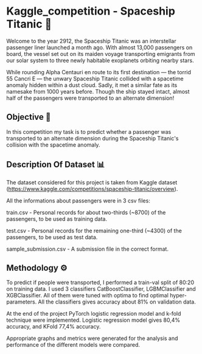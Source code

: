 # Kaggle_competition - Spaceship Titanic :rocket:

Welcome to the year 2912, the Spaceship Titanic was an interstellar passenger liner launched a month ago. With almost 13,000 passengers on board, the vessel set out on its maiden voyage transporting emigrants from our solar system to three newly habitable exoplanets orbiting nearby stars.

While rounding Alpha Centauri en route to its first destination — the torrid 55 Cancri E — the unwary Spaceship Titanic collided with a spacetime anomaly hidden within a dust cloud. Sadly, it met a similar fate as its namesake from 1000 years before. Though the ship stayed intact, almost half of the passengers were transported to an alternate dimension!

## Objective 🎯
In this competition my task is to predict whether a passenger was transported to an alternate dimension during the Spaceship Titanic's collision with the spacetime anomaly.

## Description Of Dataset 📊

The dataset considered for this project is taken from Kaggle dataset (https://www.kaggle.com/competitions/spaceship-titanic/overview).

All the informations about passengers were in 3 csv files:

train.csv - Personal records for about two-thirds (~8700) of the passengers, to be used as training data.
	
test.csv - Personal records for the remaining one-third (~4300) of the passengers, to be used as test data.
	
sample_submission.csv - A submission file in the correct format.

## Methodology ⚙️
To predict if people were transported, I performed a train-val split of 80:20 on training data. I used 3 classifiers CatBoostClassifier, LGBMClassifier and XGBClassifier. All of them were tuned with optima to find optimal hyper-parameters. All the classifiers gives accuracy about 81% on validation data. 

At the end of the project PyTorch logistic regression model and k-fold technique were implemented. Logistic regression model gives 80,4% accuracy, and KFold 77,4% accuracy.

Appropriate graphs and metrics were generated for the analysis and performance of the different models were compared.
